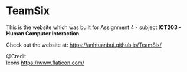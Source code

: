 # TeamSix

This is the website which was built for Assignment 4 - subject __ICT203 - Human Computer Interaction__.

Check out the website at: https://anhtuanbui.github.io/TeamSix/

@Credit  
Icons https://www.flaticon.com/
